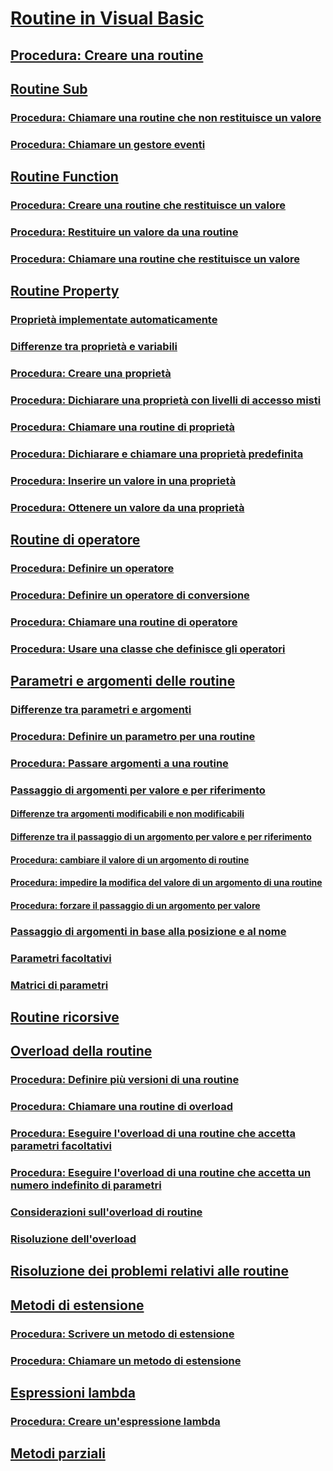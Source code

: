 # [Routine in Visual Basic](index.md)
## [Procedura: Creare una routine](how-to-create-a-procedure.md)
## [Routine Sub](sub-procedures.md)
### [Procedura: Chiamare una routine che non restituisce un valore](how-to-call-a-procedure-that-does-not-return-a-value.md)
### [Procedura: Chiamare un gestore eventi](how-to-call-an-event-handler.md)
## [Routine Function](function-procedures.md)
### [Procedura: Creare una routine che restituisce un valore](how-to-create-a-procedure-that-returns-a-value.md)
### [Procedura: Restituire un valore da una routine](how-to-return-a-value-from-a-procedure.md)
### [Procedura: Chiamare una routine che restituisce un valore](how-to-call-a-procedure-that-returns-a-value.md)
## [Routine Property](property-procedures.md)
### [Proprietà implementate automaticamente](auto-implemented-properties.md)
### [Differenze tra proprietà e variabili](differences-between-properties-and-variables.md)
### [Procedura: Creare una proprietà](how-to-create-a-property.md)
### [Procedura: Dichiarare una proprietà con livelli di accesso misti](how-to-declare-a-property-with-mixed-access-levels.md)
### [Procedura: Chiamare una routine di proprietà](how-to-call-a-property-procedure.md)
### [Procedura: Dichiarare e chiamare una proprietà predefinita](how-to-declare-and-call-a-default-property.md)
### [Procedura: Inserire un valore in una proprietà](how-to-put-a-value-in-a-property.md)
### [Procedura: Ottenere un valore da una proprietà](how-to-get-a-value-from-a-property.md)
## [Routine di operatore](operator-procedures.md)
### [Procedura: Definire un operatore](how-to-define-an-operator.md)
### [Procedura: Definire un operatore di conversione](how-to-define-a-conversion-operator.md)
### [Procedura: Chiamare una routine di operatore](how-to-call-an-operator-procedure.md)
### [Procedura: Usare una classe che definisce gli operatori](how-to-use-a-class-that-defines-operators.md)
## [Parametri e argomenti delle routine](procedure-parameters-and-arguments.md)
### [Differenze tra parametri e argomenti](differences-between-parameters-and-arguments.md)
### [Procedura: Definire un parametro per una routine](how-to-define-a-parameter-for-a-procedure.md)
### [Procedura: Passare argomenti a una routine](how-to-pass-arguments-to-a-procedure.md)
### [Passaggio di argomenti per valore e per riferimento](passing-arguments-by-value-and-by-reference.md)
#### [Differenze tra argomenti modificabili e non modificabili](differences-between-modifiable-and-nonmodifiable-arguments.md)
#### [Differenze tra il passaggio di un argomento per valore e per riferimento](differences-between-passing-an-argument-by-value-and-by-reference.md)
#### [Procedura: cambiare il valore di un argomento di routine](how-to-change-the-value-of-a-procedure-argument.md)
#### [Procedura: impedire la modifica del valore di un argomento di una routine](how-to-protect-a-procedure-argument-against-value-changes.md)
#### [Procedura: forzare il passaggio di un argomento per valore](how-to-force-an-argument-to-be-passed-by-value.md)
### [Passaggio di argomenti in base alla posizione e al nome](passing-arguments-by-position-and-by-name.md)
### [Parametri facoltativi](optional-parameters.md)
### [Matrici di parametri](parameter-arrays.md)
## [Routine ricorsive](recursive-procedures.md)
## [Overload della routine](procedure-overloading.md)
### [Procedura: Definire più versioni di una routine](how-to-define-multiple-versions-of-a-procedure.md)
### [Procedura: Chiamare una routine di overload](how-to-call-an-overloaded-procedure.md)
### [Procedura: Eseguire l'overload di una routine che accetta parametri facoltativi](how-to-overload-a-procedure-that-takes-optional-parameters.md)
### [Procedura: Eseguire l'overload di una routine che accetta un numero indefinito di parametri](how-to-overload-a-procedure-that-takes-an-indefinite-number-of-parameters.md)
### [Considerazioni sull'overload di routine](considerations-in-overloading-procedures.md)
### [Risoluzione dell'overload](overload-resolution.md)
## [Risoluzione dei problemi relativi alle routine](troubleshooting-procedures.md)
## [Metodi di estensione](extension-methods.md)
### [Procedura: Scrivere un metodo di estensione](how-to-write-an-extension-method.md)
### [Procedura: Chiamare un metodo di estensione](how-to-call-an-extension-method.md)
## [Espressioni lambda](lambda-expressions.md)
### [Procedura: Creare un'espressione lambda](how-to-create-a-lambda-expression.md)
## [Metodi parziali](partial-methods.md)
